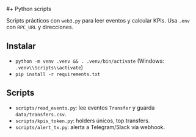 #+ Python scripts

Scripts prácticos con `web3.py` para leer eventos y calcular KPIs. Usa `.env` con `RPC_URL` y direcciones.

## Instalar
- `python -m venv .venv && . .venv/bin/activate` (Windows: `.venv\\Scripts\\activate`)
- `pip install -r requirements.txt`

## Scripts
- `scripts/read_events.py`: lee eventos `Transfer` y guarda `data/transfers.csv`.
- `scripts/kpis_token.py`: holders únicos, top transfers.
- `scripts/alert_tx.py`: alerta a Telegram/Slack vía webhook.


